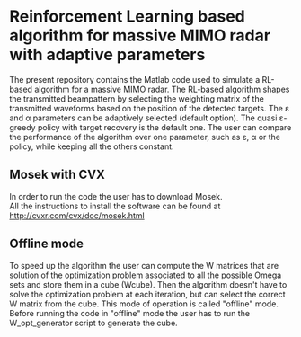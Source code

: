 # Reinforcement Learning based algorithm for massive MIMO radar with adaptive parameters

The present repository contains the Matlab code used to simulate a RL-based algorithm for a massive MIMO radar. The RL-based algorithm shapes the transmitted beampattern by selecting the weighting matrix of the transmitted waveforms based on the position of the detected targets. The ε and α parameters can be adaptively selected (default option). The quasi ε-greedy policy with target recovery is the default one. The user can compare the performance of the algorithm over one parameter, such as ε, α or the policy, while keeping all the others constant. 

## Mosek with CVX

In order to run the code the user has to download Mosek. <br />
All the instructions to install the software can be found at http://cvxr.com/cvx/doc/mosek.html

## Offline mode

To speed up the algorithm the user can compute the W matrices that are solution of the optimization problem associated to all the possible Omega sets and store them in a cube (Wcube). Then the algorithm doesn't have to solve the optimization problem at each iteration, but can select the correct W matrix from the cube. This mode of operation is called "offline" mode. Before running the code in "offline" mode the user has to run the W_opt_generator script to generate the cube.